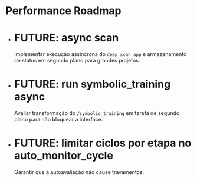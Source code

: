 # Performance Roadmap

- # FUTURE: async scan
  Implementar execução assíncrona do `deep_scan_app` e armazenamento de status em segundo plano para grandes projetos.
- # FUTURE: run symbolic_training async
  Avaliar transformação do `/symbolic_training` em tarefa de segundo plano para não bloquear a interface.
- # FUTURE: limitar ciclos por etapa no auto_monitor_cycle
  Garantir que a autoavaliação não cause travamentos.
